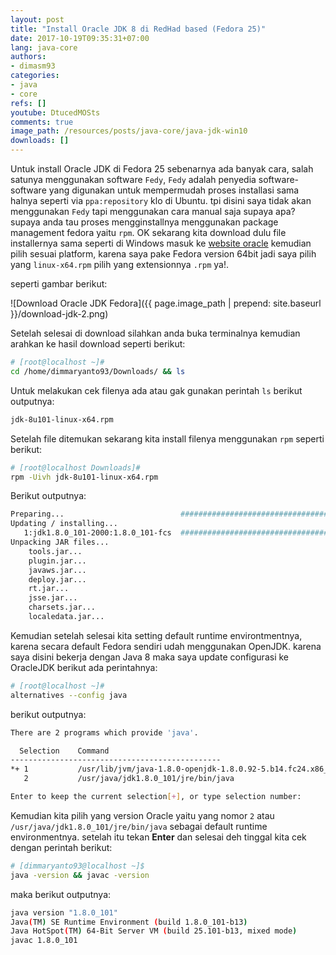 ```yaml
---
layout: post
title: "Install Oracle JDK 8 di RedHad based (Fedora 25)"
date: 2017-10-19T09:35:31+07:00
lang: java-core
authors:
- dimasm93
categories:
- java
- core
refs: []
youtube: DtucedMOSts
comments: true
image_path: /resources/posts/java-core/java-jdk-win10
downloads: []
---
```


Untuk install Oracle JDK di Fedora 25 sebenarnya ada banyak cara, salah satunya menggunakan software `Fedy`, `Fedy` adalah penyedia software-software yang digunakan untuk mempermudah proses installasi sama halnya seperti via `ppa:repository` klo di Ubuntu. tpi disini saya tidak akan menggunakan `Fedy` tapi menggunakan cara manual saja supaya apa? supaya anda tau proses mengginstallnya menggunakan package management fedora yaitu `rpm`. OK sekarang kita download dulu file installernya sama seperti di Windows masuk ke [website oracle](http://www.oracle.com/technetwork/java/javase/downloads/index.html) kemudian pilih sesuai platform, karena saya pake Fedora version 64bit jadi saya pilih yang ```linux-x64.rpm``` pilih yang extensionnya `.rpm` ya!. 

<!--more-->

seperti gambar berikut:

![Download Oracle JDK Fedora]({{ page.image_path | prepend: site.baseurl }}/download-jdk-2.png)

Setelah selesai di download silahkan anda buka terminalnya kemudian arahkan ke hasil download seperti berikut:

```sh
# [root@localhost ~]#
cd /home/dimmaryanto93/Downloads/ && ls
```

Untuk melakukan cek filenya ada atau gak gunakan perintah ```ls``` berikut outputnya:

```sh
jdk-8u101-linux-x64.rpm
```

Setelah file ditemukan sekarang kita install filenya menggunakan ```rpm``` seperti berikut:

```sh
# [root@localhost Downloads]#
rpm -Uivh jdk-8u101-linux-x64.rpm
```

Berikut outputnya:

```sh
Preparing...                          ################################# [100%]
Updating / installing...
   1:jdk1.8.0_101-2000:1.8.0_101-fcs  ################################# [100%]
Unpacking JAR files...
	tools.jar...
	plugin.jar...
	javaws.jar...
	deploy.jar...
	rt.jar...
	jsse.jar...
	charsets.jar...
	localedata.jar...
```

Kemudian setelah selesai kita setting default runtime environtmentnya, karena secara default Fedora sendiri udah menggunakan OpenJDK. karena saya disini bekerja dengan Java 8 maka saya update configurasi ke OracleJDK berikut ada perintahnya:


```sh
# [root@localhost ~]#
alternatives --config java
```

berikut outputnya:

```sh
There are 2 programs which provide 'java'.

  Selection    Command
-----------------------------------------------
*+ 1           /usr/lib/jvm/java-1.8.0-openjdk-1.8.0.92-5.b14.fc24.x86_64/jre/bin/java
   2           /usr/java/jdk1.8.0_101/jre/bin/java

Enter to keep the current selection[+], or type selection number:
```

Kemudian kita pilih yang version Oracle yaitu yang nomor ```2``` atau ```/usr/java/jdk1.8.0_101/jre/bin/java``` sebagai default runtime environmentnya. setelah itu tekan **Enter** dan selesai deh tinggal kita cek dengan perintah berikut:


```sh
# [dimmaryanto93@localhost ~]$
java -version && javac -version
```

maka berikut outputnya:

```sh
java version "1.8.0_101"
Java(TM) SE Runtime Environment (build 1.8.0_101-b13)
Java HotSpot(TM) 64-Bit Server VM (build 25.101-b13, mixed mode)
javac 1.8.0_101
```